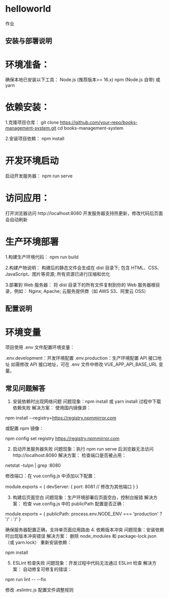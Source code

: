 # helloworld
作业

## 安装与部署说明
# 环境准备：
确保本地已安装以下工具：
Node.js (推荐版本>= 16.x)
npm (Node.js 自带) 或 yarn

# 依赖安装：
1.克隆项目仓库：
git clone https://github.com/your-repo/books-management-system.git
cd books-management-system

2.安装项目依赖：
npm install

# 开发环境启动
启动开发服务器：
npm run serve

# 访问应用：
打开浏览器访问 http://localhost:8080
开发服务器支持热更新，修改代码后页面会自动刷新

# 生产环境部署
1.构建生产环境代码：
npm run build

2.构建产物说明：
构建后的静态文件会生成在 dist 目录下;
包含 HTML、CSS、JavaScript、图片等资源;
所有资源已进行压缩和优化

3.部署到 Web 服务器：
将 dist 目录下的所有文件复制到你的 Web 服务器根目录，例如：
Nginx;
Apache;
云服务提供商（如 AWS S3、阿里云 OSS）

## 配置说明
# 环境变量
项目使用 .env 文件配置环境变量：

.env.development：开发环境配置
.env.production：生产环境配置
API 接口地址
如需修改 API 接口地址，可在 .env 文件中修改 VUE_APP_API_BASE_URL 变量。
## 常见问题解答
1. 安装依赖时出现网络问题
问题现象：npm install 或 yarn install 过程中下载依赖失败
解决方案：
使用国内镜像源：

npm install --registry=https://registry.npmmirror.com

或配置 npm 镜像：

npm config set registry https://registry.npmmirror.com

2. 启动开发服务器失败
问题现象：执行 npm run serve 后浏览器无法访问 http://localhost:8080
解决方案：
检查端口是否被占用：

netstat -tulpn | grep :8080

修改端口：在 vue.config.js 中添加以下配置：

module.exports = {
  devServer: {
    port: 8081 // 修改为其他端口
  }
}

3. 构建后页面空白
问题现象：生产环境部署后页面空白，控制台报错
解决方案：
检查 vue.config.js 中的 publicPath 配置是否正确：

module.exports = {
  publicPath: process.env.NODE_ENV === 'production' ? '/' : '/'
}

确保服务器配置正确，支持单页面应用路由
4. 依赖版本冲突
问题现象：安装依赖时出现版本冲突错误
解决方案：
删除 node_modules 和 package-lock.json（或 yarn.lock）
重新安装依赖：

npm install


5. ESLint 检查失败
问题现象：开发过程中代码无法通过 ESLint 检查
解决方案：
自动修复可修复的错误：

npm run lint -- --fix


修改 .eslintrc.js 配置文件调整规则